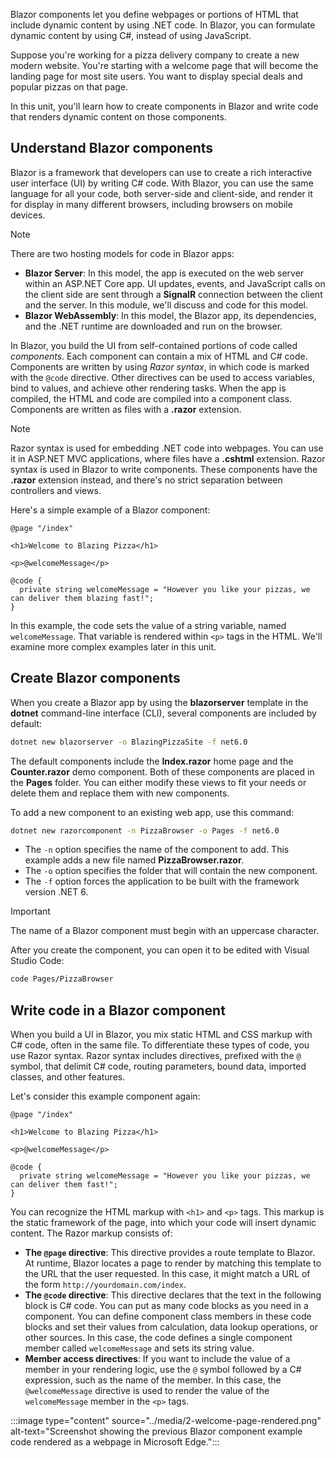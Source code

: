 Blazor components let you define webpages or portions of HTML that include dynamic content by using .NET code. In Blazor, you can formulate dynamic content by using C#, instead of using JavaScript.

Suppose you're working for a pizza delivery company to create a new modern website. You're starting with a welcome page that will become the landing page for most site users. You want to display special deals and popular pizzas on that page.

In this unit, you'll learn how to create components in Blazor and write code that renders dynamic content on those components.

## Understand Blazor components

Blazor is a framework that developers can use to create a rich interactive user interface (UI) by writing C# code. With Blazor, you can use the same language for all your code, both server-side and client-side, and render it for display in many different browsers, including browsers on mobile devices.

> [!NOTE]
> There are two hosting models for code in Blazor apps:
>
> - **Blazor Server**: In this model, the app is executed on the web server within an ASP.NET Core app. UI updates, events, and JavaScript calls on the client side are sent through a **SignalR** connection between the client and the server. In this module, we'll discuss and code for this model.
> - **Blazor WebAssembly**: In this model, the Blazor app, its dependencies, and the .NET runtime are downloaded and run on the browser.

In Blazor, you build the UI from self-contained portions of code called *components*. Each component can contain a mix of HTML and C# code. Components are written by using *Razor syntax*, in which code is marked with the `@code` directive. Other directives can be used to access variables, bind to values, and achieve other rendering tasks. When the app is compiled, the HTML and code are compiled into a component class. Components are written as files with a **.razor** extension.

> [!NOTE]
> Razor syntax is used for embedding .NET code into webpages. You can use it in ASP.NET MVC applications, where files have a **.cshtml** extension. Razor syntax is used in Blazor to write components. These components have the **.razor** extension instead, and there's no strict separation between controllers and views.

Here's a simple example of a Blazor component:

```razor
@page "/index"

<h1>Welcome to Blazing Pizza</h1>

<p>@welcomeMessage</p>

@code {
  private string welcomeMessage = "However you like your pizzas, we can deliver them blazing fast!";
}
```

In this example, the code sets the value of a string variable, named `welcomeMessage`. That variable is rendered within `<p>` tags in the HTML. We'll examine more complex examples later in this unit.

## Create Blazor components

When you create a Blazor app by using the **blazorserver** template in the **dotnet** command-line interface (CLI), several components are included by default:

```bash
dotnet new blazorserver -o BlazingPizzaSite -f net6.0
```

The default components include the **Index.razor** home page and the **Counter.razor** demo component. Both of these components are placed in the **Pages** folder. You can either modify these views to fit your needs or delete them and replace them with new components.

To add a new component to an existing web app, use this command:

```bash
dotnet new razorcomponent -n PizzaBrowser -o Pages -f net6.0
```

- The `-n` option specifies the name of the component to add. This example adds a new file named **PizzaBrowser.razor**.
- The `-o` option specifies the folder that will contain the new component.
- The `-f` option forces the application to be built with the framework version .NET 6.

> [!IMPORTANT]
> The name of a Blazor component must begin with an uppercase character.

After you create the component, you can open it to be edited with Visual Studio Code:

```bash
code Pages/PizzaBrowser
```

## Write code in a Blazor component

When you build a UI in Blazor, you mix static HTML and CSS markup with C# code, often in the same file. To differentiate these types of code, you use Razor syntax. Razor syntax includes directives, prefixed with the `@` symbol, that delimit C# code, routing parameters, bound data, imported classes, and other features.

Let's consider this example component again:

```razor
@page "/index"

<h1>Welcome to Blazing Pizza</h1>

<p>@welcomeMessage</p>

@code {
  private string welcomeMessage = "However you like your pizzas, we can deliver them fast!";
}
```

You can recognize the HTML markup with `<h1>` and `<p>` tags. This markup is the static framework of the page, into which your code will insert dynamic content. The Razor markup consists of:

- **The `@page` directive**: This directive provides a route template to Blazor. At runtime, Blazor locates a page to render by matching this template to the URL that the user requested. In this case, it might match a URL of the form `http://yourdomain.com/index`.
- **The `@code` directive**: This directive declares that the text in the following block is C# code. You can put as many code blocks as you need in a component. You can define component class members in these code blocks and set their values from calculation, data lookup operations, or other sources. In this case, the code defines a single component member called `welcomeMessage` and sets its string value.
- **Member access directives**: If you want to include the value of a member in your rendering logic, use the `@` symbol followed by a C# expression, such as the name of the member. In this case, the `@welcomeMessage` directive is used to render the value of the `welcomeMessage` member in the `<p>` tags.

:::image type="content" source="../media/2-welcome-page-rendered.png" alt-text="Screenshot showing the previous Blazor component example code rendered as a webpage in Microsoft Edge.":::
